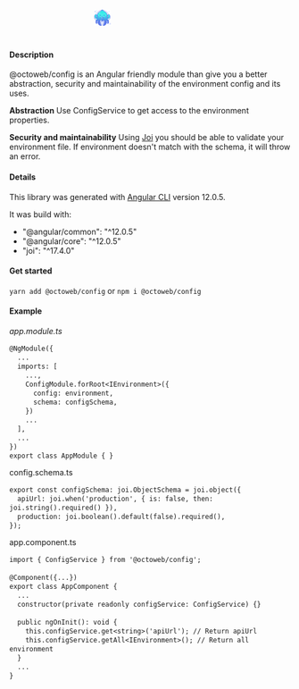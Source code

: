 <div style="display: block;  max-width: 200px; min-width: 100px; margin: auto; margin-top: 20px; margin-bottom: 40px;">
    <img src="./logo-octoweb.png" alt="Octoweb Logo" width="15%">
</div>

#### Description

@octoweb/config is an Angular friendly module than give you a better abstraction, security and maintainability of the environment config and its uses.

**Abstraction**
Use ConfigService to get access to the environment properties.

**Security and maintainability**
Using [Joi](https://joi.dev) you should be able to validate your environment file. If environment doesn't match with the schema, it will throw an error.

#### Details

This library was generated with [Angular CLI](https://github.com/angular/angular-cli) version 12.0.5.

It was build with:

- "@angular/common": "^12.0.5"
- "@angular/core": "^12.0.5"
- "joi": "^17.4.0"


#### Get started

`yarn add @octoweb/config` or `npm i @octoweb/config`

#### Example

*app.module.ts*
```
@NgModule({
  ...
  imports: [
    ...,
    ConfigModule.forRoot<IEnvironment>({
      config: environment,
      schema: configSchema,
    })
    ...
  ],
  ...
})
export class AppModule { }
```

config.schema.ts
```
export const configSchema: joi.ObjectSchema = joi.object({
  apiUrl: joi.when('production', { is: false, then: joi.string().required() }),
  production: joi.boolean().default(false).required(),
});
```

app.component.ts
```
import { ConfigService } from '@octoweb/config';

@Component({...})
export class AppComponent {
  ...
  constructor(private readonly configService: ConfigService) {}

  public ngOnInit(): void {
    this.configService.get<string>('apiUrl'); // Return apiUrl
    this.configService.getAll<IEnvironment>(); // Return all environment
  }
  ...
}
```
